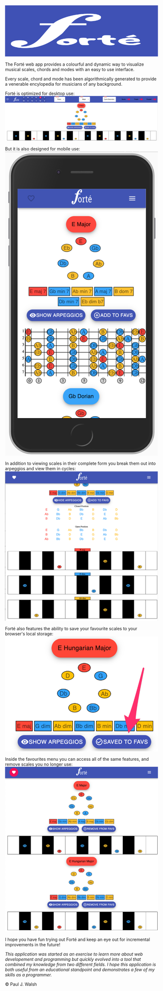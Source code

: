 ![Forté](./forté.png)

The Forté web app provides a colourful and dynamic way to visualize musical scales, chords and modes with an easy to use interface.

Every scale, chord and mode has been algorithmically generated to provide a venerable encylopedia for musicians of any background.

Forté is optimized for desktop use:
![Forté Desktop](./forte-desktop.png)

But it is also designed for mobile use:
![Forté Mobile](./forte-mobile.png)

In addition to viewing scales in their complete form you break them out into arpeggios and view them in cycles:
![Forté Arpeggios](./forte-arpeggios.png)

Forté also features the ability to save your favourite scales to your browser's local storage:
![Forté Saved](./forte-saved.png)

Inside the favourites menu you can access all of the same features, and remove scales you no longer use:
![Forté Fav](./forte-favourites.png)

I hope you have fun trying out Forté and keep an eye out for incremental improvements in the future!

_This application was started as an exercise to learn more about web developement and programming but quickly evolved into a tool that combined my knowledge from two different fields. I hope this application is both useful from an educational standpoint and demonstrates a few of my skills as a programmer._

© Paul J. Walsh
